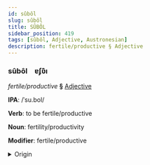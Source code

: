 ```yaml
---
id: sûbôl
slug: sûbôl
title: SÛBÔL
sidebar_position: 419
tags: [sûbôl, Adjective, Austronesian]
description: fertile/productive § Adjective
---
```


### sûbôl&emsp;<span kind="abugida">ɐʄʋ͊ı</span>

*fertile/productive* **§** [Adjective](../../tags/Adjective)

**IPA**: /ˈsu.bol/

**Verb**: to be fertile/productive

**Noun**: fertility/productivity

**Modifier**: fertile/productive

<details>
    <summary>Origin</summary>
    Malay, Northern subur /subor/<br/>
    <em>Austronesian Language Family</em>
</details>